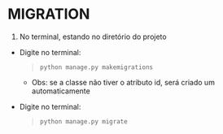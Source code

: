 # MIGRATION
1. No terminal, estando no diretório do projeto  
- Digite  no terminal:
    > ``python manage.py makemigrations``
    - Obs: se a classe não tiver o atributo id, será criado um automaticamente

- Digite no terminal:
    >``python manage.py migrate``
